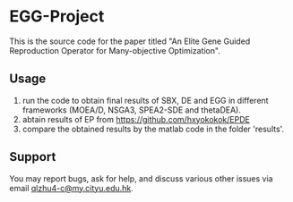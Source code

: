 EGG-Project
===================

This is the source code for the paper titled "An Elite Gene Guided Reproduction Operator for Many-objective Optimization".

Usage
-------------------

1. run the code to obtain final results of SBX, DE and EGG in different frameworks (MOEA/D, NSGA3, SPEA2-SDE and thetaDEA).
2. abtain results of EP from https://github.com/hxyokokok/EPDE
3. compare the obtained results by the matlab code in the folder 'results'.

Support
-------
You may report bugs, ask for help, and discuss various other issues via email qlzhu4-c@my.cityu.edu.hk.
